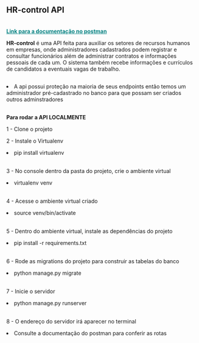 ##  HR-control API
<br>

<a style="color: teal;" href="https://documenter.getpostman.com/view/20745940/Uz5DocEb">
    <b>Link para a documentação no postman</b>
</a>

<br>
<p>
<b>HR-control</b> é uma API feita para auxiliar os setores de recursos humanos em empresas, onde administradores cadastrados podem registrar e consultar funcionários além de administrar contratos e informações pessoais de cada um. O sistema também recebe informações e currículos de candidatos a eventuais vagas de trabalho. 
<p>

## 

<li>
A api possui proteção na maioria de seus endpoints então temos um administrador pré-cadastrado no banco para que possam ser criados outros adminstradores
</li>

## 

<strong>Para rodar a API LOCALMENTE</strong>

<p>1 - Clone o projeto</p>
    
<p>2 - Instale o Virtualenv</p>

<li>pip install virtualenv</li>
<br/>
<p>3 - No console dentro da pasta do projeto, crie o ambiente virtual</p>

<li>virtualenv venv</li>
<br/>

<p>4 - Acesse o ambiente virtual criado</p>
<li>source venv/bin/activate</li>
<br/>

<p>5 - Dentro do ambiente virtual, instale as dependências do projeto</p>
<li>pip install -r requirements.txt</li>
<br/>
<p>6 - Rode as migrations do projeto para construir as tabelas do banco</p>
<li>python manage.py migrate</li>
<br/>
<p>7 - Inicie o servidor</p>
<li>python manage.py runserver</li>
<br/>
<p>8 - O endereço do servidor irá aparecer no terminal</p>
<li>Consulte a documentação do postman para conferir as rotas</li>
